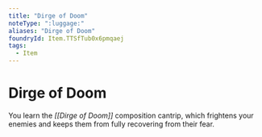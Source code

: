 ```yaml
---
title: "Dirge of Doom"
noteType: ":luggage:"
aliases: "Dirge of Doom"
foundryId: Item.TTSfTub0x6pmqaej
tags:
  - Item
---
```


# Dirge of Doom

You learn the _[[Dirge of Doom]]_ composition cantrip, which frightens your enemies and keeps them from fully recovering from their fear.

